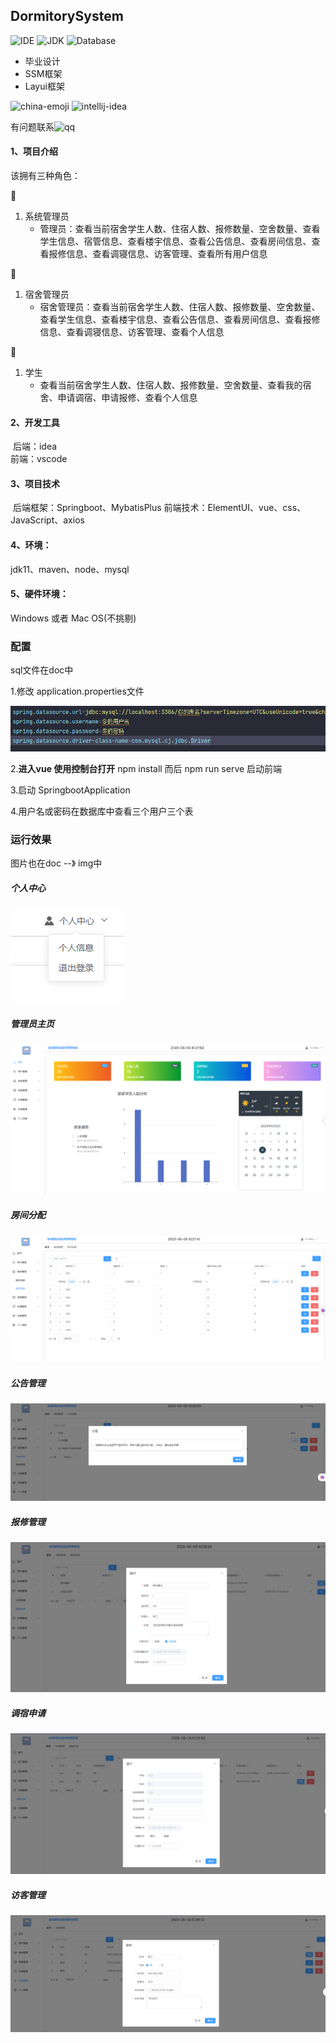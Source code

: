 ## DormitorySystem

![IDE](https://img.shields.io/badge/IDE-IntelliJ%20IDEA-brightgreen.svg) ![JDK](https://img.shields.io/badge/Java-11-blue.svg) ![Database](https://img.shields.io/badge/Database-MySQL5.7-lightgrey.svg) 

- 毕业设计
- SSM框架
- Layui框架

<img width="48" height="48" src="https://img.icons8.com/emoji/48/china-emoji.png" alt="china-emoji"/>
 <img width="40" height="40" src="https://img.icons8.com/color/30/intellij-idea.png" alt="intellij-idea"/>

有问题联系![qq](https://img.shields.io/badge/QQ-1786234724-blue.svg)

#### 1、项目介绍

该拥有三种角色：

:older_man:

1. 系统管理员
   * 管理员：查看当前宿舍学生人数、住宿人数、报修数量、空舍数量、查看学生信息、宿管信息、查看楼宇信息、查看公告信息、查看房间信息、查看报修信息、查看调寝信息、访客管理、查看所有用户信息

:woman:

1. 宿舍管理员
   * 宿舍管理员：查看当前宿舍学生人数、住宿人数、报修数量、空舍数量、查看学生信息、查看楼宇信息、查看公告信息、查看房间信息、查看报修信息、查看调寝信息、访客管理、查看个人信息

:baby:

1. 学生
   * 查看当前宿舍学生人数、住宿人数、报修数量、空舍数量、查看我的宿舍、申请调宿、申请报修、查看个人信息

#### 2、开发工具

​	后端：idea   
​	前端：vscode

#### 3、项目技术

​	后端框架：Springboot、MybatisPlus
​	前端技术：ElementUI、vue、css、JavaScript、axios

#### 4、环境：

jdk11、maven、node、mysql

#### 5、硬件环境：

Windows 或者 Mac OS(不挑剔)

### 配置

sql文件在doc中

1.修改 application.properties文件

![image-20230606103746253](/doc/img/application.properties文件.png)

2.**进入vue  使用控制台打开**   npm install  而后 npm run serve 启动前端

3.启动 SpringbootApplication

4.用户名或密码在数据库中查看三个用户三个表

### 运行效果

图片也在doc --》 img中

##### 个人中心

![image-20230606103018796](/doc/img/个人中心.png)

##### 管理员主页

![image-20230606102728701](/doc/img/管理员主页.png)

##### 房间分配

![image-20230606102757841](/doc/img/房间分配.png)

##### 公告管理

**![image-20230606102826036](/doc/img/公告管理.png)**

##### 报修管理

![image-20230606102903528](/doc/img/报修管理.png)

##### 调宿申请

![image-20230606102924321](/doc/img/调宿申请.png)

##### 访客管理

![image-20230606102948727](/doc/img/访客管理.png)
